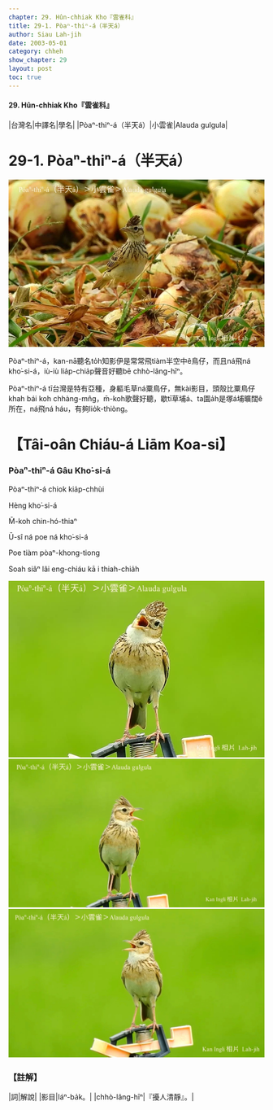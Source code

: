 ```yaml
---
chapter: 29. Hûn-chhiak Kho『雲雀科』
title: 29-1. Pòaⁿ-thiⁿ-á（半天á）
author: Siau Lah-jih
date: 2003-05-01
category: chheh
show_chapter: 29
layout: post
toc: true
---
```


#### 29. Hûn-chhiak Kho『雲雀科』


|台灣名|中譯名|學名|
|Pòaⁿ-thiⁿ-á（半天á）|小雲雀|Alauda gulgula|

# 29-1. Pòaⁿ-thiⁿ-á（半天á）

![](../too5/29/29-1-1.Pòaⁿ-thiⁿ-á.jpg)


Pòaⁿ-thiⁿ-á，kan-nā聽名to̍h知影伊是常常飛tiàm半空中ê鳥仔，而且ná飛ná kho͘-si-á，iù-iù lia̍p-chia̍p聲音好聽bē chhò-lâng-hīⁿ。

Pòaⁿ-thiⁿ-á tī台灣是特有亞種，身軀毛草ná粟鳥仔，無kài影目，頭殼比粟鳥仔khah bái koh chhàng-mn̂g，m̄-koh歌聲好聽，歇tī草埔á、ta園a̍h是塚á埔曠闊ê所在，ná飛ná háu，有夠lio̍k-thiòng。



# 【Tâi-oân Chiáu-á Liām Koa-si】

### **Pòaⁿ-thiⁿ-á Gâu Kho͘-si-á**

Pòaⁿ-thiⁿ-á chiok kia̍p-chhùi

Hèng kho͘-si-á

M̄-koh chin-hó-thiaⁿ

Ū-sî ná poe ná kho͘-si-á

Poe tiàm pòaⁿ-khong-tiong

Soah siâⁿ lâi eng-chiáu kā i thiah-chia̍h



![](../too5/29/29-1-2.Pòaⁿ-thiⁿ-á.jpg)
![](../too5/29/29-1-3.Pòaⁿ-thiⁿ-á.jpg)
![](../too5/29/29-1-4.Pòaⁿ-thiⁿ-á.jpg)



### 【註解】

|詞|解說|
|影目|Iáⁿ-ba̍k。|
|chhò-lâng-hīⁿ|『擾人清靜』。|

